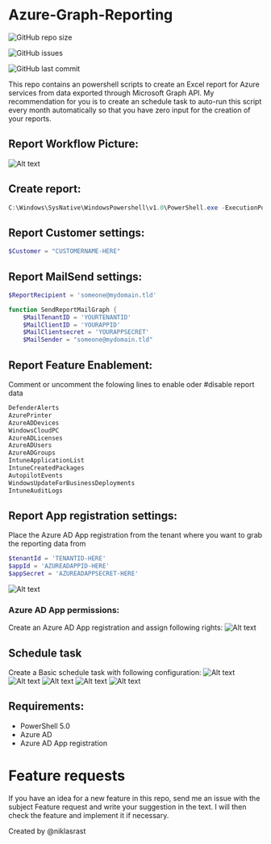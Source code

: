 # Azure-Graph-Reporting

![GitHub repo size](https://img.shields.io/github/repo-size/niklasrast/Azure-Graph-Reporting)

![GitHub issues](https://img.shields.io/github/issues-raw/niklasrast/Azure-Graph-Reporting)

![GitHub last commit](https://img.shields.io/github/last-commit/niklasrast/Azure-Graph-Reporting)

This repo contains an powershell scripts to create an Excel report for Azure services from data exported through Microsoft Graph API.
My recommendation for you is to create an schedule task to auto-run this script every month automatically so that you have zero input for the creation of your reports.

## Report Workflow Picture:
![Alt text](https://github.com/niklasrast/Azure-Graph-Reporting/blob/main/img/workflow.png "Workflow details")

## Create report:
```powershell
C:\Windows\SysNative\WindowsPowershell\v1.0\PowerShell.exe -ExecutionPolicy Bypass -Command .\AzureReportWPS.ps1
```

## Report Customer settings:
```powershell
$Customer = "CUSTOMERNAME-HERE"
```

## Report MailSend settings:
```powershell
$ReportRecipient = 'someone@mydomain.tld'

function SendReportMailGraph {
    $MailTenantID = 'YOURTENANTID'
    $MailClientID = 'YOURAPPID'
    $MailClientsecret = 'YOURAPPSECRET'
    $MailSender = "someone@mydomain.tld"
```

## Report Feature Enablement:
Comment or uncomment the folowing lines to enable oder #disable report data
```powershell
DefenderAlerts
AzurePrinter
AzureADDevices
WindowsCloudPC
AzureADLicenses
AzureADUsers
AzureADGroups
IntuneApplicationList
IntuneCreatedPackages
AutopilotEvents
WindowsUpdateForBusinessDeployments
IntuneAuditLogs
```

## Report App registration settings:
Place the Azure AD App registration from the tenant where you want to grab the reporting data from
```powershell
$tenantId = 'TENANTID-HERE'
$appId = 'AZUREADAPPID-HERE'
$appSecret = 'AZUREADAPPSECRET-HERE'
```
![Alt text](https://github.com/niklasrast/Azure-Graph-Reporting/blob/main/img/azure-ad-app-registration-01.png "App registration details")

### Azure AD App permissions:
Create an Azure AD App registration and assign following rights:
![Alt text](https://github.com/niklasrast/Azure-Graph-Reporting/blob/main/img/azure-ad-app-permissions.png "App permissions details")

## Schedule task
Create a Basic schedule task with following configuration:
![Alt text](https://github.com/niklasrast/Azure-Graph-Reporting/blob/main/img/schedule-taks-01.png "Schedule task configuration")
![Alt text](https://github.com/niklasrast/Azure-Graph-Reporting/blob/main/img/schedule-taks-02.png "Schedule task configuration")
![Alt text](https://github.com/niklasrast/Azure-Graph-Reporting/blob/main/img/schedule-taks-03.png "Schedule task configuration")
![Alt text](https://github.com/niklasrast/Azure-Graph-Reporting/blob/main/img/schedule-taks-04.png "Schedule task configuration")
![Alt text](https://github.com/niklasrast/Azure-Graph-Reporting/blob/main/img/schedule-taks-05.png "Schedule task configuration")


## Requirements:
- PowerShell 5.0
- Azure AD
- Azure AD App registration

# Feature requests
If you have an idea for a new feature in this repo, send me an issue with the subject Feature request and write your suggestion in the text. I will then check the feature and implement it if necessary.

Created by @niklasrast 
